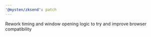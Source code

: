 ```yaml
---
'@mysten/zksend': patch
---
```


Rework timing and window opening logic to try and improve browser compatibility
